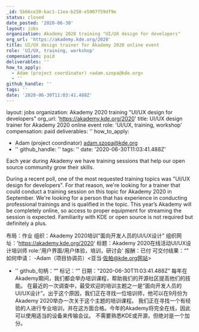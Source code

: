 ```yaml
---
_id: 5b66ce20-bac1-11ea-b250-e5907f59df9e
status: closed
date_posted: '2020-06-30'
layout: jobs
organization: Akademy 2020 training "UI/UX design for developers"
org_url: 'https://akademy.kde.org/2020'
title: UI/UX design trainer for Akademy 2020 online event
role: 'UI/UX, training, workshop'
compensation: paid
deliverables: ''
how_to_apply:
  - Adam (project coordinator) <adam.szopa@kde.org>
  - ''
github_handle: ''
tags: ''
date: '2020-06-30T11:03:41.488Z'
---
```

layout: jobs
organization: Akademy 2020 training "UI/UX design for developers"
org_url: 'https://akademy.kde.org/2020'
title: UI/UX design trainer for Akademy 2020 online event
role: 'UI/UX, training, workshop'
compensation: paid
deliverables: ''
how_to_apply:
  - Adam (project coordinator) <adam.szopa@kde.org>
  - ''
github_handle: ''
tags: ''
date: '2020-06-30T11:03:41.488Z'

Each year during Akademy we have training sessions that help our open source community grow their skills.

During a recent poll, one of the most requested training topics was "UI/UX design for developers". For that reason, we're looking for a trainer that could conduct a training session on this topic for Akademy 2020 in September.
We're looking for a person that has experience in conducting professional trainings and is qualified in the topic. This year’s Akademy will be completely online, so access to proper equipment for streaming the session is expected.
Familiarity with KDE or open source  is not required but definitely a plus.

布局：作业
组织：Akademy 2020培训“面向开发人员的UI/UX设计”
组织网址：'https://akademy.kde.org/2020'
标题：Akademy 2020在线活动UI/UX设计培训师
role:'用户界面/用户体验，培训，研讨会'
报酬：已付
可交付结果：“”
如何申请：
-Adam（项目协调员）<亚当·佐帕@kde.org网站>
- ''
github_句柄：“”
标记：“”
日期：“2020-06-30T11:03:41.488Z”
每年在Akademy期间，我们都会举办培训课程，帮助我们的开源社区提高他们的技能。
在最近的一次调查中，最受欢迎的培训主题之一是“面向开发人员的UI/UX设计”。出于这个原因，我们正在寻找一位培训师，他可以在9月份为Akademy 2020举办一次关于这个主题的培训课程。
我们正在寻找一个有经验的人进行专业培训，并在这方面合格。今年的Akademy将完全在线，因此可以使用适当的设备来传输会议。
不需要熟悉KDE或开源，但绝对是一个加分。